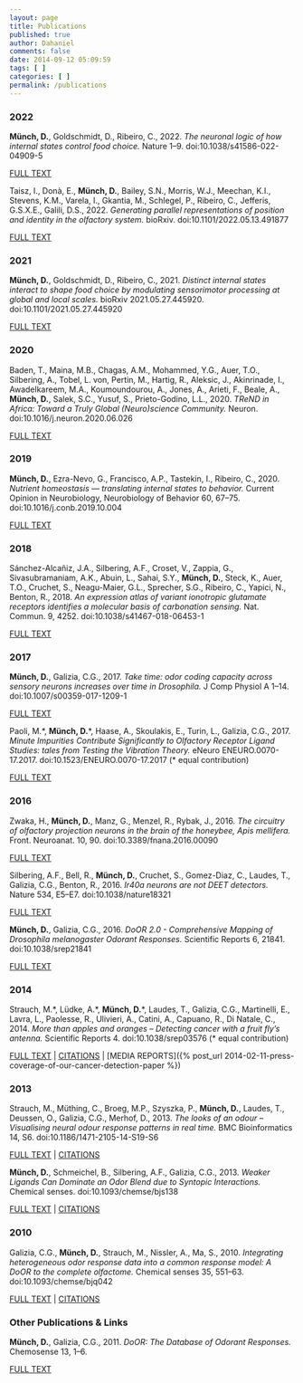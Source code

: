 ```yaml
---
layout: page
title: Publications
published: true
author: Dahaniel
comments: false
date: 2014-09-12 05:09:59
tags: [ ]
categories: [ ]
permalink: /publications
---
```


<script type='text/javascript' src='https://d1bxh8uas1mnw7.cloudfront.net/assets/embed.js'></script>

### 2022
<div data-badge-popover="right" data-badge-type="donut" data-doi="10.1038/s41586-022-04909-5" data-hide-no-mentions="true" class="altmetric-embed"></div>

**Münch, D.**, Goldschmidt, D., Ribeiro, C., 2022. *The neuronal logic of how internal states control food choice.* Nature 1–9. doi:10.1038/s41586-022-04909-5

[FULL TEXT](https://doi.org/10.1038/s41586-022-04909-5)


<div data-badge-popover="right" data-badge-type="donut" data-doi="10.1101/2022.05.13.491877" data-hide-no-mentions="true" class="altmetric-embed"></div>

Taisz, I., Donà, E., **Münch, D.**, Bailey, S.N., Morris, W.J., Meechan, K.I., Stevens, K.M., Varela, I., Gkantia, M., Schlegel, P., Ribeiro, C., Jefferis, G.S.X.E., Galili, D.S., 2022. *Generating parallel representations of position and identity in the olfactory system.* bioRxiv. doi:10.1101/2022.05.13.491877

[FULL TEXT](https://doi.org/10.1101/2022.05.13.491877)


### 2021
<div data-badge-popover="right" data-badge-type="donut" data-doi="10.1101/2021.05.27.445920" data-hide-no-mentions="true" class="altmetric-embed"></div>

**Münch, D.**, Goldschmidt, D., Ribeiro, C., 2021. *Distinct internal states interact to shape food choice by modulating sensorimotor processing at global and local scales.* bioRxiv 2021.05.27.445920. doi:10.1101/2021.05.27.445920

[FULL TEXT](https://doi.org/10.1101/2021.05.27.445920)


### 2020
<div data-badge-popover="right" data-badge-type="donut" data-doi="10.1016/j.neuron.2020.06.026" data-hide-no-mentions="true" class="altmetric-embed"></div>

Baden, T., Maina, M.B., Chagas, A.M., Mohammed, Y.G., Auer, T.O., Silbering, A., Tobel, L. von, Pertin, M., Hartig, R., Aleksic, J., Akinrinade, I., Awadelkareem, M.A., Koumoundourou, A., Jones, A., Arieti, F., Beale, A., **Münch, D.**, Salek, S.C., Yusuf, S., Prieto-Godino, L.L., 2020. *TReND in Africa: Toward a Truly Global (Neuro)science Community.* Neuron. doi:10.1016/j.neuron.2020.06.026

[FULL TEXT](https://doi.org/10.1016/j.neuron.2020.06.026)

### 2019
<div data-badge-popover="right" data-badge-type="donut" data-doi="10.1016/j.conb.2019.10.004" data-hide-no-mentions="true" class="altmetric-embed"></div>

**Münch, D.**, Ezra-Nevo, G., Francisco, A.P., Tastekin, I., Ribeiro, C., 2020. *Nutrient homeostasis — translating internal states to behavior.* Current Opinion in Neurobiology, Neurobiology of Behavior 60, 67–75. doi:10.1016/j.conb.2019.10.004

[FULL TEXT](https://doi.org/10.1016/j.conb.2019.10.004)

### 2018
<div data-badge-popover="right" data-badge-type="donut" data-doi="10.1038/s41467-018-06453-1" data-hide-no-mentions="true" class="altmetric-embed"></div>

Sánchez-Alcañiz, J.A., Silbering, A.F., Croset, V., Zappia, G., Sivasubramaniam, A.K., Abuin, L., Sahai, S.Y., **Münch, D.**, Steck, K., Auer, T.O., Cruchet, S., Neagu-Maier, G.L., Sprecher, S.G., Ribeiro, C., Yapici, N., Benton, R., 2018. *An expression atlas of variant ionotropic glutamate receptors identifies a molecular basis of carbonation sensing.* Nat. Commun. 9, 4252. doi:10.1038/s41467-018-06453-1

[FULL TEXT](http://doi.org/10.1038/s41467-018-06453-1)


### 2017
<div data-badge-popover="right" data-badge-type="donut" data-doi="10.1007/s00359-017-1209-1" data-hide-no-mentions="true" class="altmetric-embed"></div>

**Münch, D.**, Galizia, C.G., 2017. *Take time: odor coding capacity across sensory neurons increases over time in Drosophila.* J Comp Physiol A 1–14. doi:10.1007/s00359-017-1209-1

[FULL TEXT](http://doi.org/10.1007/s00359-017-1209-1)


<div data-badge-popover="right" data-badge-type="donut" data-doi="10.1523/ENEURO.0070-17.2017" data-hide-no-mentions="true" class="altmetric-embed"></div>

Paoli, M.\*, **Münch, D.**\*, Haase, A., Skoulakis, E., Turin, L., Galizia, C.G., 2017. *Minute Impurities Contribute Significantly to Olfactory Receptor Ligand Studies: tales from Testing the Vibration Theory.* eNeuro ENEURO.0070-17.2017. doi:10.1523/ENEURO.0070-17.2017 (\* equal contribution)

[FULL TEXT](http://doi.org/10.1523/ENEURO.0070-17.2017)


### 2016
<div data-badge-popover="right" data-badge-type="donut" data-doi="10.3389/fnana.2016.00090" data-hide-no-mentions="true" class="altmetric-embed"></div>

Zwaka, H., **Münch, D.**, Manz, G., Menzel, R., Rybak, J., 2016. *The circuitry of olfactory projection neurons in the brain of the honeybee, Apis mellifera.* Front. Neuroanat. 10, 90. doi:10.3389/fnana.2016.00090

[FULL TEXT](http://journal.frontiersin.org/article/10.3389/fnana.2016.00090)



<div data-badge-popover="right" data-badge-type="donut" data-doi="10.1038/nature18321" data-hide-no-mentions="true" class="altmetric-embed"></div>

Silbering, A.F., Bell, R., **Münch, D.**, Cruchet, S., Gomez-Diaz, C., Laudes, T., Galizia, C.G., Benton, R., 2016. *Ir40a neurons are not DEET detectors.* Nature 534, E5–E7. doi:10.1038/nature18321

[FULL TEXT](http://journal.frontiersin.org/article/10.3389/fnana.2016.00090)


<div data-badge-popover="right" data-badge-type="donut" data-doi="10.1038/srep21841" data-hide-no-mentions="true" class="altmetric-embed"></div>

**Münch, D.**, Galizia, C.G., 2016. *DoOR 2.0 - Comprehensive Mapping of Drosophila melanogaster Odorant Responses.* Scientific Reports 6, 21841. doi:10.1038/srep21841

[FULL TEXT](http://doi.org/10.1038/srep21841)

### 2014

<div data-badge-popover="right" data-badge-type="donut" data-doi="10.1038/srep03576" data-hide-no-mentions="true" class="altmetric-embed"></div>

Strauch, M.\*, Lüdke, A.\*, **Münch, D.**\*, Laudes, T., Galizia, C.G., Martinelli, E., Lavra, L., Paolesse, R., Ulivieri, A., Catini, A., Capuano, R., Di Natale, C., 2014. *More than apples and oranges &#8211; Detecting cancer with a fruit fly’s antenna.* Scientific Reports 4. doi:10.1038/srep03576 (\* equal contribution)

[FULL TEXT](http://dx.doi.org/10.1038/srep03576) |
[CITATIONS](http://scholar.google.de/scholar?cites=6668494534717916667) |
[MEDIA REPORTS]({% post_url 2014-02-11-press-coverage-of-our-cancer-detection-paper %})

### 2013
<div data-badge-popover="right" data-badge-type="donut" data-doi="10.1186/1471-2105-14-S19-S6" data-hide-no-mentions="true" class="altmetric-embed"></div>

Strauch, M., Müthing, C., Broeg, M.P., Szyszka, P., **Münch, D.**, Laudes, T., Deussen, O., Galizia, C.G., Merhof, D., 2013. *The looks of an odour &#8211; Visualising neural odour response patterns in real time.* BMC Bioinformatics 14, S6. doi:10.1186/1471-2105-14-S19-S6

[FULL TEXT](http://doi.org/10.1186/1471/2105/14/S19/S6) |
[CITATIONS](http://scholar.google.de/scholar?cites=1133526968462693019)


<div data-badge-popover="right" data-badge-type="donut" data-doi="10.1093/chemse/bjs138" data-hide-no-mentions="true" class="altmetric-embed"></div>

**Münch, D.**, Schmeichel, B., Silbering, A.F., Galizia, C.G., 2013. *Weaker Ligands Can Dominate an Odor Blend due to Syntopic Interactions.* Chemical senses. doi:10.1093/chemse/bjs138

[FULL TEXT](http://doi.org/10.1093/chemse/bjs138) |
[CITATIONS](http://scholar.google.de/scholar?cites=4064783826768313177)

### 2010
<div data-badge-popover="right" data-badge-type="donut" data-doi="10.1093/chemse/bjq042" data-hide-no-mentions="true" class="altmetric-embed"></div>

Galizia, C.G., **Münch, D.**, Strauch, M., Nissler, A., Ma, S., 2010. *Integrating heterogeneous odor response data into a common response model: A DoOR to the complete olfactome.* Chemical senses 35, 551–63. doi:10.1093/chemse/bjq042

[FULL TEXT](http://dx.doi.org/10.1093/chemse/bjq042) |
[CITATIONS](http://scholar.google.de/scholar?cites=16970919184143472683)

### Other Publications & Links
**Münch, D.**, Galizia, C.G., 2011. *DoOR: The Database of Odorant Responses.* Chemosense 13, 1–6.

[FULL TEXT](http://www.chemosense.net/issues/11/ChemoSenseSept11.pdf)

